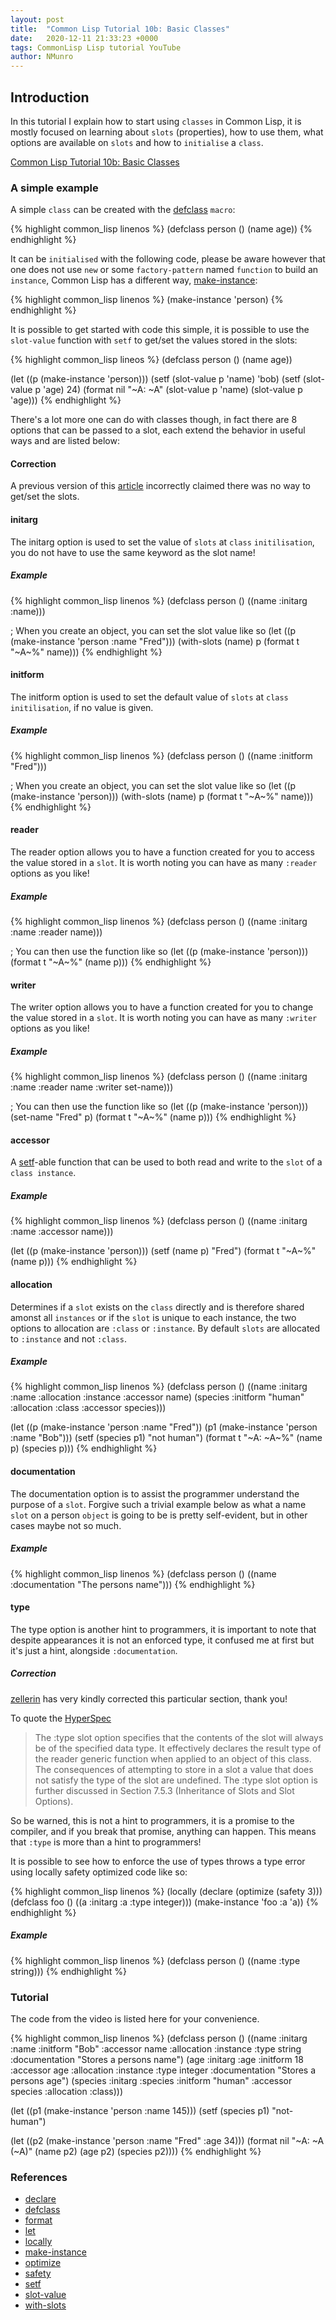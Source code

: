 ```yaml
---
layout: post
title:  "Common Lisp Tutorial 10b: Basic Classes"
date:   2020-12-11 21:33:23 +0000
tags: CommonLisp Lisp tutorial YouTube
author: NMunro
---
```


## Introduction

In this tutorial I explain how to start using `classes` in Common Lisp, it is mostly focused on learning about `slots` (properties), how to use them, what options are available on `slots` and how to `initialise` a `class`.

[Common Lisp Tutorial 10b: Basic Classes](https://www.youtube.com/watch?v=PKwm3325wk0)

### A simple example

A simple `class` can be created with the [defclass](http://clhs.lisp.se/Body/m_defcla.htm) `macro`:

{% highlight common_lisp linenos %}
(defclass person ()
  (name age))
{% endhighlight %}
      
It can be `initialised` with the following code, please be aware however that one does not use `new` or some `factory-pattern` named `function` to build an `instance`, Common Lisp has a different way, [make-instance](http://clhs.lisp.se/Body/f_mk_ins.htm):

{% highlight common_lisp linenos %}
(make-instance 'person)
{% endhighlight %}

It is possible to get started with code this simple, it is possible to use the `slot-value` function with `setf` to get/set the values stored in the slots:

{% highlight common_lisp lineos %}
(defclass person ()
  (name age))

(let ((p (make-instance 'person)))
  (setf (slot-value p 'name) 'bob)
  (setf (slot-value p 'age) 24)
  (format nil "~A: ~A" (slot-value p 'name) (slot-value p 'age)))
{% endhighlight %}
    
There's a lot more one can do with classes though, in fact there are 8 options that can be passed to a slot, each extend the behavior in useful ways and are listed below:

#### Correction

A previous version of this [article](https://github.com/nmunro/nmunro.github.io/commit/a7f24ac6e213a9cdef61ae58b8e0b36c9bc98cbd) incorrectly claimed there was no way to get/set the slots.

#### initarg

The initarg option is used to set the value of `slots` at `class` `initilisation`, you do not have to use the same keyword as the slot name!

##### Example

{% highlight common_lisp linenos %}
(defclass person ()
    ((name :initarg :name)))
        
; When you create an object, you can set the slot value like so
(let ((p (make-instance 'person :name "Fred")))
        (with-slots (name) p
            (format t "~A~%" name)))
{% endhighlight %}

#### initform

The initform option is used to set the default value of `slots` at `class` `initilisation`, if no value is given.

##### Example

{% highlight common_lisp linenos %}
(defclass person ()
    ((name :initform "Fred")))
        
; When you create an object, you can set the slot value like so
(let ((p (make-instance 'person)))
    (with-slots (name) p
        (format t "~A~%" name)))
{% endhighlight %}
            

#### reader

The reader option allows you to have a function created for you to access the value stored in a `slot`. It is worth noting you can have as many `:reader` options as you like!

##### Example

{% highlight common_lisp linenos %}
(defclass person ()
    ((name :initarg :name :reader name)))
        
; You can then use the function like so
(let ((p (make-instance 'person)))
    (format t "~A~%" (name p)))
{% endhighlight %}

    
#### writer

The writer option allows you to have a function created for you to change the value stored in a `slot`. It is worth noting you can have as many `:writer` options as you like!

##### Example

{% highlight common_lisp linenos %}
(defclass person ()
    ((name :initarg :name :reader name :writer set-name)))
        
; You can then use the function like so
(let ((p (make-instance 'person)))
    (set-name "Fred" p)
    (format t "~A~%" (name p)))
{% endhighlight %}

        
#### accessor

A [setf](http://clhs.lisp.se/Body/m_setf_.htm)-able function that can be used to both read and write to the `slot` of a `class instance`.

##### Example

{% highlight common_lisp linenos %}
(defclass person ()
    ((name :initarg :name :accessor name)))
    
(let ((p (make-instance 'person)))
    (setf (name p) "Fred")
    (format t "~A~%" (name p)))
{% endhighlight %}


#### allocation

Determines if a `slot` exists on the `class` directly and is therefore shared amonst all `instances` or if the `slot` is unique to each instance, the two options to allocation are `:class` or `:instance`. By default `slots` are allocated to `:instance` and not `:class`.

##### Example

{% highlight common_lisp linenos %}
(defclass person ()
    ((name :initarg :name :allocation :instance :accessor name)
     (species :initform "human" :allocation :class :accessor species)))
        
(let ((p  (make-instance 'person :name "Fred"))
      (p1 (make-instance 'person :name "Bob")))
    (setf (species p1) "not human")
    (format t "~A: ~A~%" (name p) (species p)))
{% endhighlight %}


#### documentation

The documentation option is to assist the programmer understand the purpose of a `slot`. Forgive such a trivial example below as what a name `slot` on a person `object` is going to be is pretty self-evident, but in other cases maybe not so much.

##### Example

{% highlight common_lisp linenos %}
(defclass person ()
    ((name :documentation "The persons name")))
{% endhighlight %}


#### type

The type option is another hint to programmers, it is important to note that despite appearances it is not an enforced type, it confused me at first but it's just a hint, alongside `:documentation`.

##### Correction

[zellerin](https://github.com/zellerin) has very kindly corrected this particular section, thank you!

To quote the [HyperSpec](http://www.lispworks.com/documentation/HyperSpec/Body/m_defcla.htm)

 > The :type slot option specifies that the contents of the slot will always be of the specified data type. It effectively declares the result type of the reader generic function when applied to an object of this class. The consequences of attempting to store in a slot a value that does not satisfy the type of the slot are undefined. The :type slot option is further discussed in Section 7.5.3 (Inheritance of Slots and Slot Options). 
 
So be warned, this is not a hint to programmers, it is a promise to the compiler, and if you break that promise, anything can happen. This means that `:type` is more than a hint to programmers!
 
It is possible to see how to enforce the use of types throws a type error using locally safety optimized code like so:

{% highlight common_lisp linenos %}
(locally (declare (optimize (safety 3)))
  (defclass foo () ((a :initarg :a :type integer)))
  (make-instance 'foo :a 'a))
{% endhighlight %}

##### Example

{% highlight common_lisp linenos %}
(defclass person ()
    ((name :type string)))
{% endhighlight %}


### Tutorial

The code from the video is listed here for your convenience.

{% highlight common_lisp linenos %}
(defclass person ()
  ((name :initarg    :name    :initform "Bob"   :accessor name    :allocation :instance :type string  :documentation "Stores a persons name")
   (age  :initarg    :age     :initform 18      :accessor age     :allocation :instance :type integer :documentation "Stores a persons age")
   (species :initarg :species :initform "human" :accessor species :allocation :class)))

(let ((p1 (make-instance 'person :name 145)))
  (setf (species p1) "not-human")

  (let ((p2 (make-instance 'person :name "Fred" :age 34)))
    (format nil "~A: ~A (~A)" (name p2) (age p2) (species p2))))
{% endhighlight %}

### References

- [declare](http://clhs.lisp.se/Body/s_declar.htm)
- [defclass](http://clhs.lisp.se/Body/m_defcla.htm)
- [format](http://clhs.lisp.se/Body/f_format.htm)
- [let](http://clhs.lisp.se/Body/s_let_l.htm)
- [locally](http://clhs.lisp.se/Body/s_locall.htm)
- [make-instance](http://clhs.lisp.se/Body/f_mk_ins.htm)
- [optimize](http://clhs.lisp.se/Body/d_optimi.htm)
- [safety](http://clhs.lisp.se/Body/d_optimi.htm#safety)
- [setf](http://clhs.lisp.se/Body/m_setf_.htm)
- [slot-value](http://clhs.lisp.se/Body/f_slt_va.htm)
- [with-slots](http://clhs.lisp.se/Body/m_w_slts.htm)
